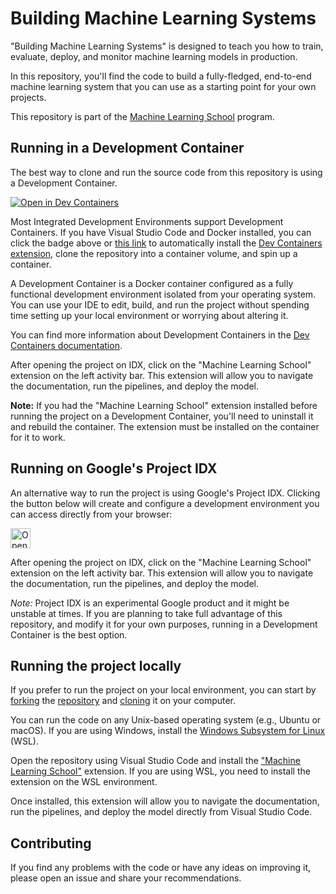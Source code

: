 # Building Machine Learning Systems

"Building Machine Learning Systems" is designed to teach you how to train, evaluate, deploy, and monitor machine learning models in production. 

In this repository, you'll find the code to build a fully-fledged, end-to-end machine learning system that you can use as a starting point for your own projects.

This repository is part of the [Machine Learning School](https://www.ml.school) program.

## Running in a Development Container

The best way to clone and run the source code from this repository is using a Development Container.

[![Open in Dev Containers](https://img.shields.io/static/v1?label=Dev%20Containers&message=Open&color=blue)](https://vscode.dev/redirect?url=vscode://ms-vscode-remote.remote-containers/cloneInVolume?url=https://github.com/svpino/ml.school)

Most Integrated Development Environments support Development Containers. If you have Visual Studio Code and Docker installed, you can click the badge above or [this link](https://vscode.dev/redirect?url=vscode://ms-vscode-remote.remote-containers/cloneInVolume?url=https://github.com/svpino/ml.school) to automatically install the [Dev Containers extension](https://marketplace.visualstudio.com/items?itemName=ms-vscode-remote.remote-containers), clone the repository into a container volume, and spin up a container.

A Development Container is a Docker container configured as a fully functional development environment isolated from your operating system. You can use your IDE to edit, build, and run the project without spending time setting up your local environment or worrying about altering it.

You can find more information about Development Containers in the [Dev Containers documentation](https://code.visualstudio.com/docs/devcontainers/containers).

After opening the project on IDX, click on the "Machine Learning School" extension on the left activity bar. This extension will allow you to navigate the documentation, run the pipelines, and deploy the model.

**Note:** If you had the "Machine Learning School" extension installed before running the project on a Development Container, you'll need to uninstall it and rebuild the container. The extension must be installed on the container for it to work.

## Running on Google's Project IDX

An alternative way to run the project is using Google's Project IDX. Clicking the button below will create and configure a development environment you can access directly from your browser:

<a href="https://idx.google.com/new?template=https%3A%2F%2Fgithub.com%2Fsvpino%2Fml.school%2F">
  <img
    height="32"
    alt="Open in IDX"
    src="https://cdn.idx.dev/btn/open_dark_32.svg">
</a>

After opening the project on IDX, click on the "Machine Learning School" extension on the left activity bar. This extension will allow you to navigate the documentation, run the pipelines, and deploy the model.

*Note:* Project IDX is an experimental Google product and it might be unstable at times. If you are planning to take full advantage of this repository, and modify it for your own purposes, running in a Development Container is the best option.

## Running the project locally

If you prefer to run the project on your local environment, you can start by 
[forking](https://docs.github.com/en/pull-requests/collaborating-with-pull-requests/working-with-forks/fork-a-repo) the [repository](https://github.com/svpino/ml.school) and [cloning](https://docs.github.com/en/pull-requests/collaborating-with-pull-requests/working-with-forks/fork-a-repo) it on your computer. 

You can run the code on any Unix-based operating system (e.g., Ubuntu or macOS). If you are using Windows, install the [Windows Subsystem for Linux](https://learn.microsoft.com/en-us/windows/wsl/about) (WSL).

Open the repository using Visual Studio Code and install the ["Machine Learning School"](https://marketplace.visualstudio.com/items?itemName=tideily.mlschool) extension. If you are using WSL, you need to install the extension on the WSL environment.

Once installed, this extension will allow you to navigate the documentation, run the pipelines, and deploy the model directly from Visual Studio Code.

## Contributing

If you find any problems with the code or have any ideas on improving it, please open an issue and share your recommendations.